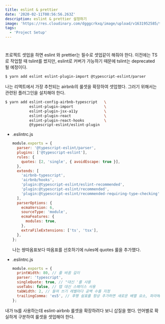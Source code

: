 ```yaml
---
title: eslint & prettier
date: '2020-02-11T08:56:56.263Z'
description: eslint & prettier 설정하기
image: 'https://res.cloudinary.com/dgggcrkxq/image/upload/v1631952585/tlog/cover/eslint-prettier_vwmdm2.png'
tags:
  - 'Project Setup'
---
```

#

프로젝트 셋업을 하면 eslint 와 prettier는 필수로 셋업같이 해줘야 한다. 이전에는 TS로 작업할 때 tslint를 썼지만, eslint로 커버가 가능하기 때문에 tslint는 deprecated 될 예정이다.

```bash
$ yarn add eslint eslint-plugin-import @typescript-eslint/parser
```

나는 리액트에서 가장 추천되는 airbnb의 룰셋을 확장하여 셋업했다. 그러기 위해서는 관련된 플러그인을 설치해야 한다.

```bash
$ yarn add eslint-config-airbnb-typescript   \
           eslint-plugin-import              \
           eslint-plugin-jsx-a11y            \
           eslint-plugin-react               \
           eslint-plugin-react-hooks         \
           @typescript-eslint/eslint-plugin
```

- .eslintrc.js

    ```jsx
    module.exports = {
      parser: '@typescript-eslint/parser',
      plugins: ['@typescript-eslint'],
      rules: {
        quotes: [2, 'single', { avoidEscape: true }],
      },
      extends: [
        'airbnb-typescript',
        'airbnb/hooks',
        'plugin:@typescript-eslint/eslint-recommended',
        'plugin:@typescript-eslint/recommended',
        'plugin:@typescript-eslint/recommended-requiring-type-checking'
      ],
      parserOptions: {
        ecmaVersion: 6,
        sourceType: 'module',
        ecmaFeatures: {
          modules: true,
        },
        extraFileExtensions: ['ts', 'tsx'],
      },
    };
    ```

    나는 쌍따옴표보다 따옴표를 선호하기에 rules에 quotes 룰을 추가했다.

- .eslintrc.js

    ```jsx
    module.exports = {
      printWidth: 80, // 줄 바꿈 길이
      parser: 'typescript',
      singleQuote: true, // "대신 '를 사용
      useTabs: false, // 탭 대신 스페이스 사용
      tabWidth: 2, // 들여 쓰기 레벨마다 공백 수를 지정
      trailingComma: 'es5', // 후행 쉼표를 항상 추가하면 새로운 배열 요소, 파라메터, 프로퍼티를 자바스크립트 코드에 추가할 때 유용
    };
    ```

내가 ts를 사용하는데 eslint-airbnb 룰셋을 확장하려다 보니 삽질을 했다. 언어별로 확실하게 구분하여 룰셋을 셋업해야 한다.